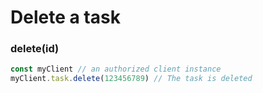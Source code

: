 # Delete a task

### delete(id)

```javascript
const myClient // an authorized client instance
myClient.task.delete(123456789) // The task is deleted
```

